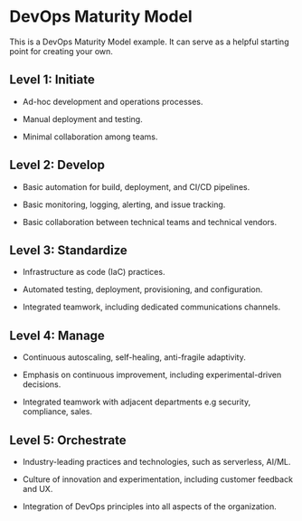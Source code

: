 # DevOps Maturity Model 

This is a DevOps Maturity Model example. It can serve as a helpful starting point for creating your own.

## Level 1: Initiate

* Ad-hoc development and operations processes.

* Manual deployment and testing.

* Minimal collaboration among teams.

## Level 2: Develop

* Basic automation for build, deployment, and CI/CD pipelines.

* Basic monitoring, logging, alerting, and issue tracking.

* Basic collaboration between technical teams and technical vendors.

## Level 3: Standardize

* Infrastructure as code (IaC) practices.

* Automated testing, deployment, provisioning, and configuration.

* Integrated teamwork, including dedicated communications channels.

## Level 4: Manage

* Continuous autoscaling, self-healing, anti-fragile adaptivity.

* Emphasis on continuous improvement, including experimental-driven decisions.

* Integrated teamwork with adjacent departments e.g security, compliance, sales.

## Level 5: Orchestrate

* Industry-leading practices and technologies, such as serverless, AI/ML.

* Culture of innovation and experimentation, including customer feedback and UX.

* Integration of DevOps principles into all aspects of the organization.
